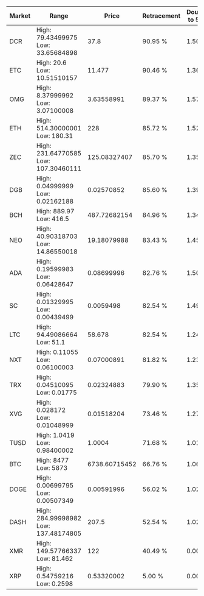 | Market | Range | Price| Retracement | Doubles to 50% |
| --- | --- | --- | --- | --- |
| DCR | High: 79.43499975<br />Low: 33.65684898 | 37.8 | 90.95 % | 1.50 |
| ETC | High: 20.6<br />Low: 10.51510157 | 11.477 | 90.46 % | 1.36 |
| OMG | High: 8.37999992<br />Low: 3.07100008 | 3.63558991 | 89.37 % | 1.57 |
| ETH | High: 514.30000001<br />Low: 180.31 | 228 | 85.72 % | 1.52 |
| ZEC | High: 231.64770585<br />Low: 107.30460111 | 125.08327407 | 85.70 % | 1.35 |
| DGB | High: 0.04999999<br />Low: 0.02162188 | 0.02570852 | 85.60 % | 1.39 |
| BCH | High: 889.97<br />Low: 416.5 | 487.72682154 | 84.96 % | 1.34 |
| NEO | High: 40.90318703<br />Low: 14.86550018 | 19.18079988 | 83.43 % | 1.45 |
| ADA | High: 0.19599983<br />Low: 0.06428647 | 0.08699996 | 82.76 % | 1.50 |
| SC | High: 0.01329995<br />Low: 0.00439499 | 0.0059498 | 82.54 % | 1.49 |
| LTC | High: 94.49086664<br />Low: 51.1 | 58.678 | 82.54 % | 1.24 |
| NXT | High: 0.11055<br />Low: 0.06100003 | 0.07000891 | 81.82 % | 1.23 |
| TRX | High: 0.04510095<br />Low: 0.01775 | 0.02324883 | 79.90 % | 1.35 |
| XVG | High: 0.028172<br />Low: 0.01048999 | 0.01518204 | 73.46 % | 1.27 |
| TUSD | High: 1.0419<br />Low: 0.98400002 | 1.0004 | 71.68 % | 1.01 |
| BTC | High: 8477<br />Low: 5873 | 6738.60715452 | 66.76 % | 1.06 |
| DOGE | High: 0.00699795<br />Low: 0.00507349 | 0.00591996 | 56.02 % | 1.02 |
| DASH | High: 284.99998982<br />Low: 137.48174805 | 207.5 | 52.54 % | 1.02 |
| XMR | High: 149.57766337<br />Low: 81.462 | 122 | 40.49 % | 0.00 |
| XRP | High: 0.54759216<br />Low: 0.2598 | 0.53320002 | 5.00 % | 0.00 |
